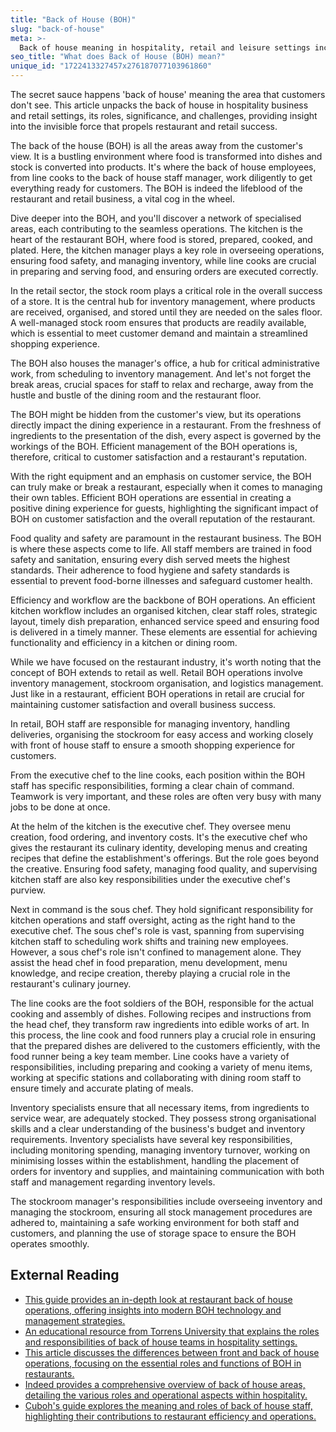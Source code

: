 ```yaml
---
title: "Back of House (BOH)"
slug: "back-of-house"
meta: >-
  Back of house meaning in hospitality, retail and leisure settings including job roles.
seo_title: "What does Back of House (BOH) mean?"
unique_id: "1722413327457x276187077103961860"
---
```


The secret sauce happens 'back of house' meaning the area that customers don't see. This article unpacks the back of house in hospitality business and retail settings, its roles, significance, and challenges, providing insight into the invisible force that propels restaurant and retail success.

The back of the house (BOH) is all the areas away from the customer's view. It is a bustling environment where food is transformed into dishes and stock is converted into products. It's where the back of house employees, from line cooks to the back of house staff manager, work diligently to get everything ready for customers. The BOH is indeed the lifeblood of the restaurant and retail business, a vital cog in the wheel.

Dive deeper into the BOH, and you'll discover a network of specialised areas, each contributing to the seamless operations. The kitchen is the heart of the restaurant BOH, where food is stored, prepared, cooked, and plated. Here, the kitchen manager plays a key role in overseeing operations, ensuring food safety, and managing inventory, while line cooks are crucial in preparing and serving food, and ensuring orders are executed correctly.

In the retail sector, the stock room plays a critical role in the overall success of a store. It is the central hub for inventory management, where products are received, organised, and stored until they are needed on the sales floor. A well-managed stock room ensures that products are readily available, which is essential to meet customer demand and maintain a streamlined shopping experience.

The BOH also houses the manager's office, a hub for critical administrative work, from scheduling to inventory management. And let's not forget the break areas, crucial spaces for staff to relax and recharge, away from the hustle and bustle of the dining room and the restaurant floor.

The BOH might be hidden from the customer's view, but its operations directly impact the dining experience in a restaurant. From the freshness of ingredients to the presentation of the dish, every aspect is governed by the workings of the BOH. Efficient management of the BOH operations is, therefore, critical to customer satisfaction and a restaurant's reputation.

With the right equipment and an emphasis on customer service, the BOH can truly make or break a restaurant, especially when it comes to managing their own tables. Efficient BOH operations are essential in creating a positive dining experience for guests, highlighting the significant impact of BOH on customer satisfaction and the overall reputation of the restaurant.

Food quality and safety are paramount in the restaurant business. The BOH is where these aspects come to life. All staff members are trained in food safety and sanitation, ensuring every dish served meets the highest standards. Their adherence to food hygiene and safety standards is essential to prevent food-borne illnesses and safeguard customer health.

Efficiency and workflow are the backbone of BOH operations. An efficient kitchen workflow includes an organised kitchen, clear staff roles, strategic layout, timely dish preparation, enhanced service speed and ensuring food is delivered in a timely manner. These elements are essential for achieving functionality and efficiency in a kitchen or dining room.

While we have focused on the restaurant industry, it's worth noting that the concept of BOH extends to retail as well. Retail BOH operations involve inventory management, stockroom organisation, and logistics management. Just like in a restaurant, efficient BOH operations in retail are crucial for maintaining customer satisfaction and overall business success.

In retail, BOH staff are responsible for managing inventory, handling deliveries, organising the stockroom for easy access and working closely with front of house staff to ensure a smooth shopping experience for customers.

From the executive chef to the line cooks, each position within the BOH staff has specific responsibilities, forming a clear chain of command. Teamwork is very important, and these roles are often very busy with many jobs to be done at once.

At the helm of the kitchen is the executive chef. They oversee menu creation, food ordering, and inventory costs. It's the executive chef who gives the restaurant its culinary identity, developing menus and creating recipes that define the establishment's offerings. But the role goes beyond the creative. Ensuring food safety, managing food quality, and supervising kitchen staff are also key responsibilities under the executive chef's purview.

Next in command is the sous chef. They hold significant responsibility for kitchen operations and staff oversight, acting as the right hand to the executive chef. The sous chef's role is vast, spanning from supervising kitchen staff to scheduling work shifts and training new employees. However, a sous chef's role isn't confined to management alone. They assist the head chef in food preparation, menu development, menu knowledge, and recipe creation, thereby playing a crucial role in the restaurant's culinary journey.

The line cooks are the foot soldiers of the BOH, responsible for the actual cooking and assembly of dishes. Following recipes and instructions from the head chef, they transform raw ingredients into edible works of art. In this process, the line cook and food runners play a crucial role in ensuring that the prepared dishes are delivered to the customers efficiently, with the food runner being a key team member. Line cooks have a variety of responsibilities, including preparing and cooking a variety of menu items, working at specific stations and collaborating with dining room staff to ensure timely and accurate plating of meals.

Inventory specialists ensure that all necessary items, from ingredients to service wear, are adequately stocked. They possess strong organisational skills and a clear understanding of the business's budget and inventory requirements. Inventory specialists have several key responsibilities, including monitoring spending, managing inventory turnover, working on minimising losses within the establishment, handling the placement of orders for inventory and supplies, and maintaining communication with both staff and management regarding inventory levels.

The stockroom manager's responsibilities include overseeing inventory and managing the stockroom, ensuring all stock management procedures are adhered to, maintaining a safe working environment for both staff and customers, and planning the use of storage space to ensure the BOH operates smoothly.

## External Reading

- [This guide provides an in-depth look at restaurant back of house operations, offering insights into modern BOH technology and management strategies.](https://www.restaurant365.com/blog/restaurant-back-of-house-guide/)
- [An educational resource from Torrens University that explains the roles and responsibilities of back of house teams in hospitality settings.](https://www.torrens.edu.au/stories/blog/hospitality/the-difference-between-the-front-of-house-and-back-of-house)
- [This article discusses the differences between front and back of house operations, focusing on the essential roles and functions of BOH in restaurants.](https://www.webstaurantstore.com/article/5/front-of-house-vs-back-of-house.html)
- [Indeed provides a comprehensive overview of back of house areas, detailing the various roles and operational aspects within hospitality.](https://www.indeed.com/career-advice/finding-a-job/front-of-house-vs-back-of-house)
- [Cuboh's guide explores the meaning and roles of back of house staff, highlighting their contributions to restaurant efficiency and operations.](https://www.cuboh.com/blog/back-of-house-meaning)